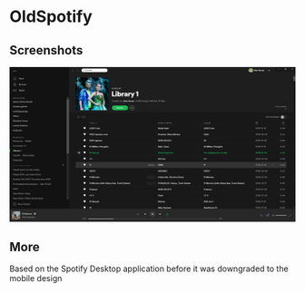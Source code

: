 # OldSpotify

## Screenshots

![OldSpotify](OldSpotify.png)

## More

Based on the Spotify Desktop application before it was downgraded to the mobile design
